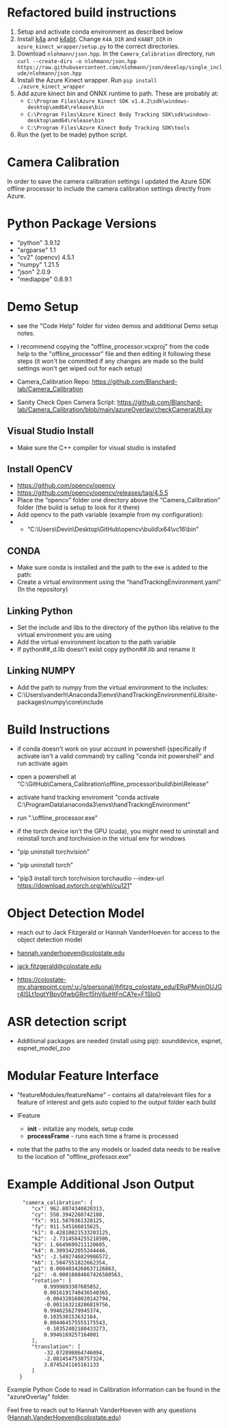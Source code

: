# Refactored build instructions

1. Setup and activate conda environment as described below
2. Install [k4a](https://github.com/microsoft/Azure-Kinect-Sensor-SDK/blob/develop/docs/usage.md#installation) and [k4abt](https://learn.microsoft.com/en-us/azure/kinect-dk/body-sdk-download). Change `K4A_DIR` and `K4ABT_DIR` in `azure_kinect_wrapper/setup.py` to the correct directories. 
3. Download `nlohmann/json.hpp`. In the `Camera_Calibration` directory, run `curl --create-dirs -o nlohmann/json.hpp https://raw.githubusercontent.com/nlohmann/json/develop/single_include/nlohmann/json.hpp`
4. Install the Azure Kinect wrapper. Run `pip install ./azure_kinect_wrapper`
5. Add azure kinect bin and ONNX runtime to path. These are probably at:
    - `C:\Program Files\Azure Kinect SDK v1.4.2\sdk\windows-desktop\amd64\release\bin`
    - `C:\Program Files\Azure Kinect Body Tracking SDK\sdk\windows-desktop\amd64\release\bin`
    - `C:\Program Files\Azure Kinect Body Tracking SDK\tools`
6. Run the (yet to be made) python script.

# Camera Calibration

In order to save the camera calibration settings I updated the Azure SDK offline processor to include the camera calibration settings directly from Azure. 

# Python Package Versions

- "python" 3.9.12
- "argparse" 1.1
- "cv2" (opencv) 4.5.1 
- "numpy" 1.21.5
- "json" 2.0.9
- "mediapipe" 0.8.9.1

# Demo Setup 

- see the "Code Help" folder for video demos and additional Demo setup notes.
- I recommend copying the "offline_processor.vcxproj" from the code help to the "offline_processor" file and then editing it following these steps (it won't be committed if any changes are made so the build settings won't get wiped out for each setup)

- Camera_Calibration Repo: https://github.com/Blanchard-lab/Camera_Calibration
- Sanity Check Open Camera Script: https://github.com/Blanchard-lab/Camera_Calibration/blob/main/azureOverlay/checkCameraUtil.py 

## Visual Studio Install
- Make sure the C++ compiler for visual studio is installed
	 
## Install OpenCV
- https://github.com/opencv/opencv
- https://github.com/opencv/opencv/releases/tag/4.5.5 
- Place the “opencv” folder one directory above the “Camera_Calibration” folder (the build is setup to look for it there)
- Add opencv to the path variable (example from my configuration):      
- - “C:\Users\Devin\Desktop\GitHub\opencv\build\x64\vc16\bin”

## CONDA
- Make sure conda is installed and the path to the exe is added to the path:
- Create a virtual environment using the “handTrackingEnvironment.yaml” (In the repository)

## Linking Python
- Set the include and libs to the directory of the python libs relative to the virtual environment you are using 
- Add the virtual environment location to the path variable
- If python##_d.lib doesn’t exist copy python##.lib and rename it

## Linking NUMPY
- Add the path to numpy from the virtual environment to the includes:
- C:\Users\vanderh\Anaconda3\envs\handTrackingEnvironment\Lib\site-packages\numpy\core\include

# Build Instructions

- if conda doesn't work on your account in powershell (specifically if activate isn't a valid command) try calling "conda init powershell" and run activate again
- open a powershell at "C:\GitHub\Camera_Calibration\offline_processor\build\bin\Release"
- activate hand tracking enviroment "conda activate C:\ProgramData\anaconda3\envs\handTrackingEnvironment"
- run ".\offline_processor.exe"

- if the torch device isn't the GPU (cuda), you might need to uninstall and reinstall torch and torchvision in the virtual env for windows
- "pip uninstall torchvision"
- "pip uninstall torch"
- "pip3 install torch torchvision torchaudio --index-url https://download.pytorch.org/whl/cu121"

# Object Detection Model
- reach out to Jack Fitzgerald or Hannah VanderHoeven for access to the object detection model
- hannah.vanderhoeven@colostate.edu
- jack.fitzgerald@colostate.edu

- https://colostate-my.sharepoint.com/:u:/g/personal/jhfitzg_colostate_edu/ERqPMvinOUJGr4lSLt1oqtYBpv0fwbGRrc15hV6uHtFnCA?e=F1SIoO

# ASR detection script
- Additional packages are needed (install using pip): sounddevice, espnet, espnet_model_zoo

# Modular Feature Interface
- "featureModules/featureName" - contains all data/relevant files for a feature of interest and gets auto copied to the output folder each build
- IFeature
  - __init__ - initalize any models, setup code
  - __processFrame__ - runs each time a frame is processed

- note that the paths to the any models or loaded data needs to be realive to the location of "offline_professor.exe"

# Example Additional Json Output

```
     "camera_calibration": {
        "cx": 962.8074340820313,
        "cy": 550.3942260742188,
        "fx": 911.5870361328125,
        "fy": 911.545166015625,
        "k1": 0.42810821533203125,
        "k2": -2.7314584255218506,
        "k3": 1.6649699211120605,
        "k4": 0.3093422055244446,
        "k5": -2.5492746829986572,
        "k6": 1.5847551822662354,
        "p1": 0.0004034260637126863,
        "p2": -0.00010884667426580563,
        "rotation": [
            0.9999893307685852,
            0.0016191748436540365,
            -0.004320160020142794,
            -0.001163218286819756,
            0.9946256279945374,
            0.103530153632164,
            0.004464575555175543,
            -0.10352402180433273,
            0.9946169257164001
        ],
        "translation": [
            -32.072898864746094,
            -2.0814547538757324,
            3.8745241165161133
        ]
    }
```

Example Python Code to read in Calibration Information can be found in the "azureOverlay" folder.

Feel free to reach out to Hannah VanderHoeven with any questions (Hannah.VanderHoeven@colostate.edu)

